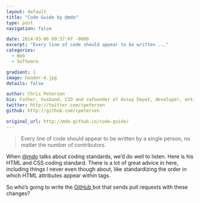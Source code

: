 ```yaml
---
layout: default
title: "Code Guide by @mdo"
type: post
navigation: false

date: 2014-03-06 09:57:07 -0800
excerpt: "Every line of code should appear to be written ..."
categories:
  - Web
  - Software

gradient: 1
image: header-4.jpg
details: false

author: Chris Petersen
bio: Father, husband, CIO and cofounder of Assay Depot, developer, entrepreneur and technologist.
twitter: http://twitter.com/cpetersen
github: http://github.com/cpetersen

original_url: http://mdo.github.io/code-guide/
---
```





 > Every line of code should appear to be written by a single person, no matter the number of contributors.

 When  [@mdo](https://twitter.com/mdo)  talks about coding standards, we’d do well to listen. Here is his HTML and CSS coding standard. There is a lot of great advice in here, including things I never even though about, like standardizing the order in which HTML attributes appear within tags. 

 So who’s going to write the  [GitHub ](https://github.com) bot that sends pull requests with these changes? 
